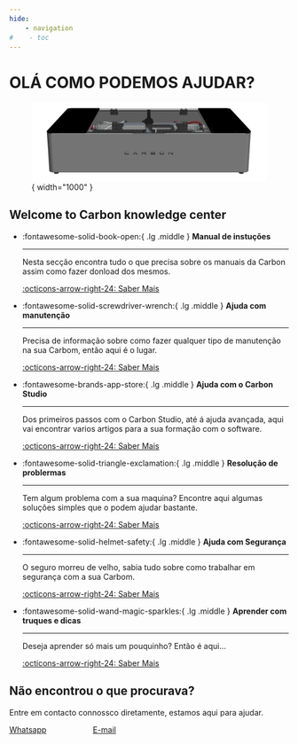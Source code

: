 ```yaml
---
hide:
    - navigation
#    - toc
---
```

# OLÁ COMO PODEMOS AJUDAR?

<figure markdown="span">

  ![Carbon](images/GadgetCARBON.PNG){ width="1000" }
  <figcaption></figcaption>

</figure>

## Welcome to Carbon knowledge center

<div class="grid cards" markdown>

-   :fontawesome-solid-book-open:{ .lg .middle } __Manual de instuções__

    ---

    Nesta secção encontra tudo o que precisa sobre os manuais da Carbon assim como fazer donload dos mesmos.

    [:octicons-arrow-right-24: Saber Mais](https://gadgetpluskdb.github.io/Carbon-FAQS/manual/)

-   :fontawesome-solid-screwdriver-wrench:{ .lg .middle } __Ajuda com manutenção__

    ---

    Precisa de informação sobre como fazer qualquer tipo de manutenção na sua Carbom, então aqui é o lugar.

    [:octicons-arrow-right-24: Saber Mais](https://gadgetpluskdb.github.io/Carbon-FAQS/manuten%C3%A7%C3%A3o/%C3%A1gua/agua-na-carbon/)

-   :fontawesome-brands-app-store:{ .lg .middle } __Ajuda com o Carbon Studio__

    ---

    Dos primeiros passos com o Carbon Studio, até á ajuda avançada, aqui vai encontrar varios artigos para a sua formação com o software.

    [:octicons-arrow-right-24: Saber Mais](https://gadgetpluskdb.github.io/Carbon-FAQS/studio/instalar-software/)

-   :fontawesome-solid-triangle-exclamation:{ .lg .middle } __Resolução de problermas__

    ---

    Tem algum problema com a sua maquina? Encontre aqui algumas soluções simples que o podem ajudar bastante.

    [:octicons-arrow-right-24: Saber Mais](https://gadgetpluskdb.github.io/Carbon-FAQS/troubleshooting/corte-diferente/ajustar-correias/)

-   :fontawesome-solid-helmet-safety:{ .lg .middle } __Ajuda com Segurança__

    ---

    O seguro morreu de velho, sabia tudo sobre como trabalhar em segurança com a sua Carbom.

    [:octicons-arrow-right-24: Saber Mais](https://gadgetpluskdb.github.io/Carbon-FAQS/seguran%C3%A7a/instruc%C3%B5es-seguranca/)

-   :fontawesome-solid-wand-magic-sparkles:{ .lg .middle } __Aprender com truques e dicas__

    ---

    Deseja aprender só mais um pouquinho? Então é aqui...

    [:octicons-arrow-right-24: Saber Mais](https://gadgetpluskdb.github.io/Carbon-FAQS/truques-%26-dicas/vetorizar-imagem/)          

</div>

## Não encontrou o que procurava?

Entre em contacto connossco diretamente, estamos aqui para ajudar.

<!DOCTYPE html>
<html lang="en">
<head>
    <meta charset="UTF-8">
    <meta name="viewport" content="width=device-width, initial-scale=1.0">
    <title>Document</title>
    <link rel="stylesheet" href="https://cdnjs.cloudflare.com/ajax/libs/font-awesome/6.0.0-beta3/css/all.min.css">
</head>

<div style="display: inline-block; margin-right: 80px;">
    <a href="https://api.whatsapp.com/send?1=pt_pt&phone=351939039730" class="md-button" style="width: 200px; height: 54px;">
        Whatsapp <i class="fab fa-whatsapp" style="vertical-align: middle;"></i>
    </a>
</div>

<div style="display: inline-block;">
    <a href="mailto:contacto@gadgetplus.pt" class="md-button" style="width: 200px; height: 54px;">
        E-mail <i class="fas fa-paper-plane" style="vertical-align: middle;"></i>
    </a>
</div>